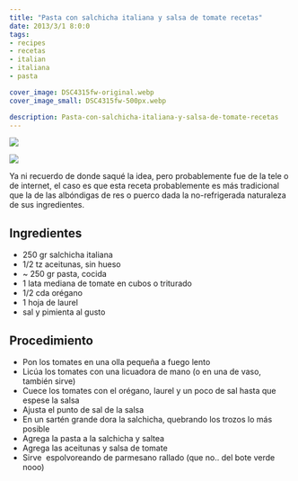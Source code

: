 ```yaml
---
title: "Pasta con salchicha italiana y salsa de tomate recetas"
date: 2013/3/1 8:0:0
tags:
- recipes
- recetas
- italian
- italiana
- pasta

cover_image: DSC4315fw-original.webp
cover_image_small: DSC4315fw-500px.webp

description: Pasta-con-salchicha-italiana-y-salsa-de-tomate-recetas
---
```





[![](DSC4315fw-800px.webp)](DSC4315fw-original.webp)



[![](DSC4318fw-800px.webp)](DSC4318fw-original.webp)

Ya ni recuerdo de donde saqué la idea, pero probablemente fue de la tele o de internet, el caso es que esta receta probablemente es más tradicional que la de las albóndigas de res o puerco dada la no-refrigerada naturaleza de sus ingredientes.


## Ingredientes
* 250 gr salchicha italiana
* 1/2 tz aceitunas, sin hueso
* ~ 250 gr pasta, cocida
* 1 lata mediana de tomate en cubos o triturado
* 1/2 cda orégano
* 1 hoja de laurel
* sal y pimienta al gusto

## Procedimiento

*   Pon los tomates en una olla pequeña a fuego lento
*   Licúa los tomates con una licuadora de mano (o en una de vaso, también sirve)
*   Cuece los tomates con el orégano, laurel y un poco de sal hasta que espese la salsa
*   Ajusta el punto de sal de la salsa
*   En un sartén grande dora la salchicha, quebrando los trozos lo más posible
*   Agrega la pasta a la salchicha y saltea
*   Agrega las aceitunas y salsa de tomate
*   Sirve  espolvoreando de parmesano rallado (que no.. del bote verde nooo)
